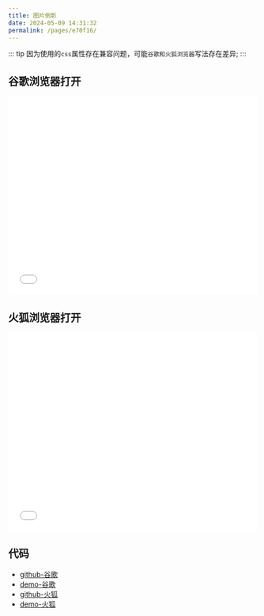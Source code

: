```yaml
---
title: 图片倒影
date: 2024-05-09 14:31:32
permalink: /pages/e70f16/
---
```



<Badge text="项目Demo" type="error" vertical="middle"/>

::: tip
因为使用的`css`属性存在兼容问题，可能`谷歌和火狐浏览器`写法存在差异;
:::

## 谷歌浏览器打开

<iframe id="iframe" width=100% height=400 frameborder=0 allowfullscreen="true" src="/demos/17/index.html"></iframe>

## 火狐浏览器打开

<iframe id="iframe" width=100% height=400 frameborder=0 allowfullscreen="true" src="/demos/18/index.html"></iframe>

## 代码

- [github-谷歌](https://github.com/wangxiaoze-view/knowledge-base/tree/main/docs/.vuepress/public/demos/17)
- [demo-谷歌](https://www.wangxiaoze.wang/demos/17/index.html)
- [github-火狐](https://github.com/wangxiaoze-view/knowledge-base/tree/main/docs/.vuepress/public/demos/18)
- [demo-火狐](https://www.wangxiaoze.wang/demos/18/index.html)

